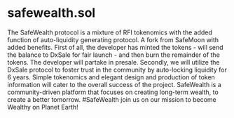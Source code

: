 # safewealth.sol
The SafeWealth protocol is a mixture of RFI tokenomics with the added function of auto-liquidity generating protocol. A fork from SafeMoon with added benefits. First of all, the developer has minted the tokens - will send the balance to DxSale for fair launch - and then burn the remainder of the tokens. The developer will partake in presale. Secondly, we will utilize the DxSale protocol to foster trust in the community by auto-locking liquidity for 6 years. Simple tokenomics and elegant design and production of token information will cater to the overall success of the project. SafeWealth is a community-driven platform that focuses on creating long-term wealth, to create a better tomorrow. #SafeWealth join us on our mission to become Wealthy on Planet Earth!
